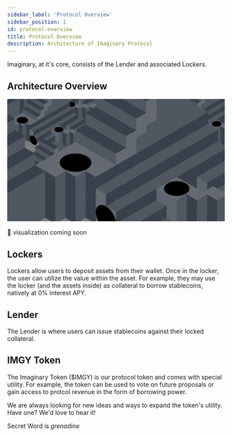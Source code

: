 ```yaml
---
sidebar_label: 'Protocol Overview'
sidebar_position: 1
id: protocol-overview
title: Protocol Overview
description: Architecture of Imaginary Protocol
---
```


Imaginary, at it's core, consists of the Lender and associated Lockers. 

## Architecture Overview

![Example banner](../../../static/img/background.png)

🚧 visualization coming soon

## Lockers
Lockers allow users to deposit assets from their wallet. Once in the locker, the user can utilize the value within the asset. For example, they may use the locker (and the assets inside) as collateral to borrow stablecoins, natively at 0% interest APY.

## Lender
The Lender is where users can issue stablecoins against their locked collateral.

## IMGY Token
The Imaginary Token ($IMGY) is our protocol token and comes with special utility. For example, the token can be used to vote on future proposals or gain access to protcol revenue in the form of borrowing power. 

We are always looking for new ideas and ways to expand the token's utility. Have one? We'd love to hear it!

Secret Word is *grenadine*